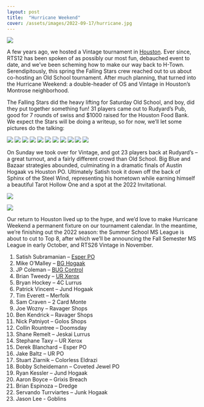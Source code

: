 ```yaml
---
layout: post
title:  "Hurricane Weekend"
cover: /assets/images/2022-09-17/hurricane.jpg
---
```


![](/assets/images/2022-09-17/hurricane.jpg)

A few years ago, we hosted a Vintage tournament in
[Houston](/results/2019-06-08/).
Ever since, RTS12 has been spoken of as
possibly our most fun, debauched event to date, and we’ve been scheming how to make our
way back to H-Town. Serendipitously, this spring the Falling Stars crew reached out to
us about co-hosting an Old School tournament. After much planning, that turned into the
Hurricane Weekend: a double-header of OS and Vintage in Houston’s Montrose neighborhood.

The Falling Stars did the heavy lifting for Saturday Old School, and boy, did they put
together something fun! 31 players came out to Rudyard’s Pub, good for 7 rounds of swiss
and $1000 raised for the Houston Food Bank. We expect the Stars will be doing a writeup,
so for now, we’ll let some pictures do the talking:

![](/assets/images/2022-09-17/ruds.jpg)
![](/assets/images/2022-09-17/signing_cards.jpg)
![](/assets/images/2022-09-17/os_game_1.jpg)
![](/assets/images/2022-09-17/os_game_2.jpg)
![](/assets/images/2022-09-17/os_game_3.jpg)
![](/assets/images/2022-09-17/os_game_4.jpg)
![](/assets/images/2022-09-17/prize_1.jpg)
![](/assets/images/2022-09-17/prize_2.jpg)
![](/assets/images/2022-09-17/prize_3.jpg)
![](/assets/images/2022-09-17/prize_4.jpg)
![](/assets/images/2022-09-17/lotus.jpg)

On Sunday we took over for Vintage, and got 23 players back at Rudyard’s – a great
turnout, and a fairly different crowd than Old School. Big Blue and Bazaar strategies
abounded, culminating in a dramatic finals of Austin Hogaak vs Houston PO. Ultimately
Satish took it down off the back of Sphinx of the Steel Wind, representing his hometown
while earning himself a beautiful Tarot Hollow One and a spot at the 2022 Invitational.

![](/assets/images/2022-09-17/vintage_finals.jpg)

![](/assets/images/2022-09-17/hollow_one_trophy_copy.png)

Our return to Houston lived up to the hype, and we’d love to make Hurricane Weekend a
permanent fixture on our tournament calendar. In the meantime, we’re finishing out the
2022 season: the Summer School MS League is about to cut to Top 8, after which we’ll be
announcing the Fall Semester MS League in early October, and RTS26 Vintage in November.

1.	Satish Subramanian – [Esper PO](/assets/images/2022-09-17/satish_po.txt)
2.	Mike O’Malley – [BG Hogaak](/assets/images/2022-09-17/mike_gaak.txt)
3.	JP Coleman – [BUG Control](/assets/images/2022-09-17/jp_bug.txt)
4.	Brian Tweedy – [UR Xerox](/assets/images/2022-09-17/tweedy_ur.txt)
5.	Bryan Hockey – 4C Lurrus
6.	Patrick Vincent – Jund Hogaak
7.	Tim Everett – Merfolk
8.	Sam Craven – 2 Card Monte
9.	Joe Wozny – Ravager Shops
10.	Ben Kendrick – Ravager Shops
11.	Nick Patniyot – Golos Shops
12.	Collin Rountree – Doomsday
13.	Shane Remelt – Jeskai Lurrus
14.	Stephane Taxy – UR Xerox
15.	Derek Blanchard – Esper PO
16.	Jake Baltz – UR PO
17.	Stuart Ziarnik – Colorless Eldrazi
18.	Bobby Scheidemann – Coveted Jewel PO
19.	Ryan Kessler – Jund Hogaak
20.	Aaron Boyce – Grixis Breach
21.	Brian Espinoza – Dredge
22.	Servando Turrviartes – Junk Hogaak
23.	Jason Lee - Goblins
